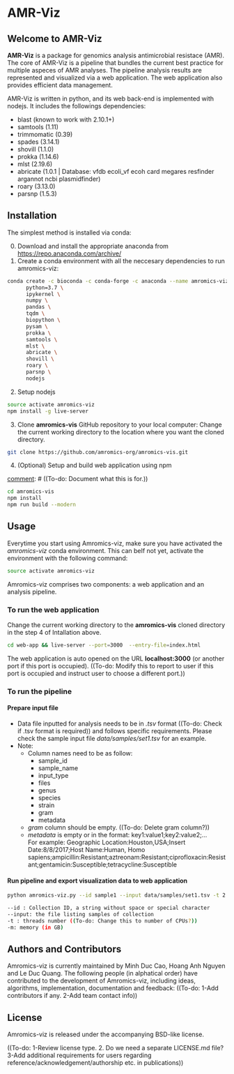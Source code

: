 # AMR-Viz

## Welcome to AMR-Viz

**AMR-Viz** is a package for genomics analysis antimicrobial resistace (AMR). 
The core of AMR-Viz is a pipeline that bundles the current best practice for 
multiple aspeces of AMR analyses. The pipeline analysis results are 
represented and visualized via a web application. The web application also 
provides efficient data management.

[comment]: # (It also provided publication ready figures)
 
AMR-Viz is written in python, and its web back-end is implemented with nodejs. 
It includes the followings dependencies:
 * blast (known to work with 2.10.1+)
 * samtools (1.11)
 * trimmomatic (0.39)
 * spades (3.14.1)
 * shovill (1.1.0)
 * prokka (1.14.6)
 * mlst (2.19.6)
 * abricate (1.0.1 | Database: vfdb ecoli_vf ecoh card megares resfinder argannot ncbi plasmidfinder)
 * roary (3.13.0)
 * parsnp (1.5.3)

## Installation

The simplest method is installed via conda:

0. Download and install the appropriate anaconda from 
https://repo.anaconda.com/archive/
1. Create a conda environment with all the neccesary dependencies to run 
amromics-viz:
```bash
conda create -c bioconda -c conda-forge -c anaconda --name amromics-viz \
      python=3.7 \
      ipykernel \
      numpy \
      pandas \
      tqdm \
      biopython \
      pysam \
      prokka \
      samtools \
      mlst \
      abricate \
      shovill \
      roary \
      parsnp \
      nodejs
```
2. Setup nodejs
```bash
source activate amromics-viz
npm install -g live-server
```
3. Clone **amromics-vis** GitHub repository to your local computer:
Change the current working directory to the location where you want the 
cloned directory.
```bash
git clone https://github.com/amromics-org/amromics-vis.git
```
4. (Optional) Setup and build web application using npm 

[comment]: # ((To-do: Document what this is for.))

```bash
cd amromics-vis
npm install
npm run build --modern
```

## Usage

Everytime you start using Amromics-viz, make sure you have activated
the *amromics-viz* conda environment. This can beIf not yet, activate the environment
with the following command:
```bash
source activate amromics-viz
```

Amromics-viz comprises two components: a web application and an analysis 
pipeline. 

### To run the web application
Change the current working directory to the **amromics-vis** cloned directory 
in the step 4 of Intallation above.
```bash
cd web-app && live-server --port=3000  --entry-file=index.html
```

The web application is auto opened on the URL **localhost:3000** (or another 
port if this port is occupied). ((To-do: Modify this to report to user if
this port is occupied and instruct user to choose a different port.))


### To run the pipeline
#### Prepare input file
- Data file inputted for analysis needs to be in *.tsv* format 
((To-do: Check if .tsv format is required)) and follows specific requirements. 
Please check the sample input file *data/samples/set1.tsv* for an example.
- Note:
  + Column names need to be as follow:
    - sample_id	
    - sample_name	
    - input_type	
    - files	
    - genus	
    - species	
    - strain	
    - gram	
    - metadata
  + *gram* column should be empty. ((To-do: Delete gram column?))
  + *metadata* is empty or in the format: key1:value1;key2:value2;...  
  For example: Geographic Location:Houston,USA;Insert Date:8/8/2017;Host Name:Human, Homo sapiens;ampicillin:Resistant;aztreonam:Resistant;ciprofloxacin:Resistant;gentamicin:Susceptible;tetracycline:Susceptible
#### Run pipeline and export visualization data to web application
```bash
python amromics-viz.py --id sample1 --input data/samples/set1.tsv -t 2 -m 16
```
```bash
--id : Collection ID, a string without space or special character
--input: the file listing samples of collection
-t : threads number ((To-do: Change this to number of CPUs?))
-m: memory (in GB)
```

## Authors and Contributors

Amromics-viz is currently maintained by Minh Duc Cao, Hoang Anh Nguyen and Le Duc Quang. The following people (in alphatical order) have contributed to the development of Amromics-viz, including ideas, algorithms, implementation, documentation and feedback: ((To-do: 1-Add contributors if any. 2-Add team contact info))

## License

Amromics-viz is released under the accompanying BSD-like license.

((To-do: 1-Review license type. 2. Do we need a separate LICENSE.md file? 3-Add additional requirements for users regarding reference/acknowledgement/authorship etc. in publications))


